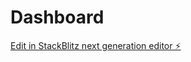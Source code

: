 # Dashboard

[Edit in StackBlitz next generation editor ⚡️](https://stackblitz.com/~/github.com/James007wang/Dashboard)